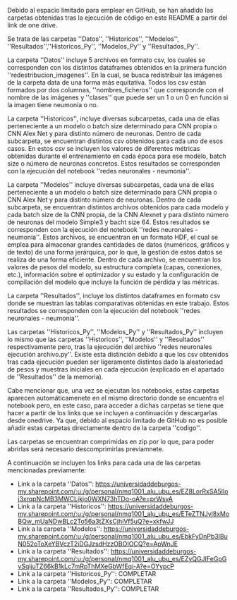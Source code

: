 Debido al espacio limitado para emplear en GitHub, se han añadido las carpetas obtenidas tras la ejecución de código en este README a partir del link de one drive.

Se trata de las carpetas ''Datos'', ''Historicos'', ''Modelos'', ''Resultados'',''Historicos_Py'', ''Modelos_Py'' y ''Resultados_Py''.

La carpeta ''Datos'' incluye 5 archivos en formato csv, los cuales se corresponden con los distintos dataframes obtenidos en la primera función ''redestribucion_imagenes''. En la cual, 
se busca redistribuir las imágenes de la carpeta data de una forma más equitativa. Todos los csv están formados por dos columnas, ''nombres_ficheros'' que corresponde 
con el nombre de las imágenes y ''clases'' que puede ser un 1 o un 0 en función si la imagen tiene neumonía o no. 

La carpeta ''Historicos'', incluye diversas subcarpetas, cada una de ellas perteneciente a un modelo o batch size determinado para CNN propia o CNN Alex Net y para distinto número de 
neuronas. Dentro de cada subcarpeta, se encuentran distintos csv obtenidos para cada uno de esos casos. En estos csv se incluyen los valores de diferentes métricas obtenidas durante 
el entrenamiento en cada época para ese modelo, batch size o número de neuronas concretos. Estos resultados se corresponden con la ejecución del notebook ''redes neuronales - neumonia''.

La carpeta ''Modelos'' incluye diversas subcarpetas, cada una de ellas perteneciente a un modelo o batch size determinado para CNN propia o CNN Alex Net y para distinto número de neuronas. 
Dentro de cada subcarpeta, se encuentran distintos archivos obtenidos para cada modelo y cada batch size de la CNN propia, de la CNN Alexnet y para distinto número de neuronas del 
modelo Simple3 y bacht size 64. Estos resultados se corresponden con la ejecución del notebook ''redes neuronales - neumonia''.
Estos archivos, se encuentran en un formato HDF, el cual se emplea para almacenar grandes cantidades de datos (numéricos, gráficos y de texto) de una forma jerárquica, 
por lo que, la gestión de estos datos se realiza de una forma eficiente. 
Dentro de cada archivo, se encuentran los valores de pesos del modelo, su estructura completa (capas, conexiones, etc.), información sobre el optimizador y su estado 
y la configuración de compilación del modelo que incluye la función de pérdida y las métricas.

La carpeta ''Resultados'', incluye los distintos dataframes en formato csv donde se muestran las tablas comparativas obtenidas en este trabajo. Estos resultados se corresponden 
con la ejecución del notebook ''redes neuronales - neumonia''.

Las carpetas ''Historicos_Py'', ''Modelos_Py'' y ''Resultados_Py'' incluyen lo mismo que las carpetas ''Historicos'', ''Modelos'' y ''Resultados'' respectivamente pero, 
tras la ejecución del archivo ''redes neuronales ejecución archivo.py''.
Existe esta distinción debido a que los csv obtenidos tras cada ejecución pueden ser ligeramente distintos dado la aleatoriedad de pesos y muestras iniciales en cada ejecución 
(explicado en el apartado de ''Resultados'' de la memoria). 

Cabe mencionar que, una vez se ejecutan los notebooks, estas carpetas aparecen automáticamenete en el mismo directorio donde se encuentra el notebook pero, en este caso, para acceder a 
dichas carpetas se tiene que hacer a partir de los links que se incluyen a continuación y descargarlas desde onedrive. Ya que, debido al espacio limitado de GitHub no es posible añadir
estas carpetas directamente dentro de la carpeta ''codigo''.

Las carpetas se encuentran comprimidas en zip por lo que, para poder abrirlas será necesario descomprimirlas previamnete.

A continuación se incluyen los links para cada una de las carpetas mencionadas previamente:
- Link a la carpeta ''Datos'': https://universidaddeburgos-my.sharepoint.com/:u:/g/personal/nmq1001_alu_ubu_es/EZ8LorRxSA5Iloj3xrqpNcMB3MWCLjkjo0WXN73hTDo-oA?e=prWsvA
- Link a la carpeta ''Historicos'': https://universidaddeburgos-my.sharepoint.com/:u:/g/personal/nmq1001_alu_ubu_es/ETeZTNJyl8xMoBQw_mUaNDwBLc2To56a3tZXsCjhiVf5uQ?e=xkfwJJ
- Link a la carpeta ''Modelos'': https://universidaddeburgos-my.sharepoint.com/:u:/g/personal/nmq1001_alu_ubu_es/EbkFyDnPb3lBuN052oToXeYBVczT2iDGJzsdHzzOBOIOCQ?e=ApWnJE
- Link a la carpeta ''Resultados'': https://universidaddeburgos-my.sharepoint.com/:u:/g/personal/nmq1001_alu_ubu_es/EZyQGJIFeGpGvSqijuTZ66kB1kLc7mRpThMXeGbWfEqi-A?e=OYypcP
- Link a la carpeta ''Historicos_Py'': COMPLETAR
- Link a la carpeta ''Modelos_Py'': COMPLETAR
- Link a la carpeta ''Resultados_Py'': COMPLETAR

